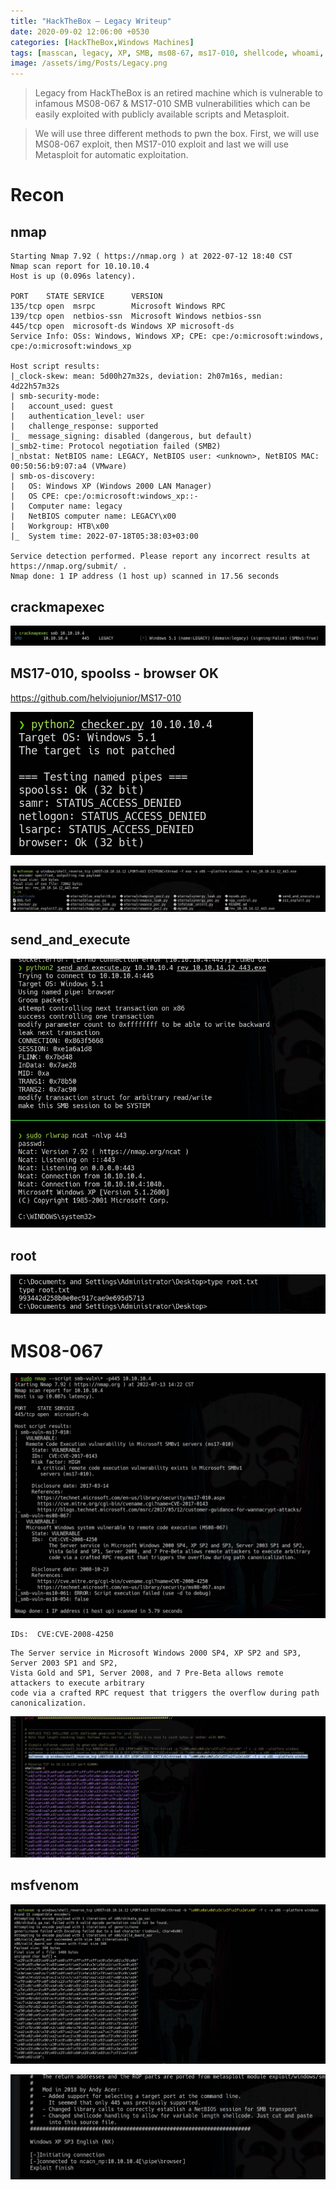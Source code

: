 ```yaml
---
title: "HackTheBox — Legacy Writeup"
date: 2020-09-02 12:06:00 +0530
categories: [HackTheBox,Windows Machines]
tags: [masscan, legacy, XP, SMB, ms08-67, ms17-010, shellcode, whoami, smbserver, metasploit, ms08_067_netapi]
image: /assets/img/Posts/Legacy.png
---
```


> Legacy from HackTheBox is an retired machine which is vulnerable to infamous MS08-067 & MS17-010 SMB vulnerabilities which can be easily exploited with publicly available scripts and Metasploit.

>We will use three different methods to pwn the box. First, we will use MS08-067 exploit, then MS17-010 exploit and last we will use Metasploit for automatic exploitation.

# Recon

## nmap

```
Starting Nmap 7.92 ( https://nmap.org ) at 2022-07-12 18:40 CST
Nmap scan report for 10.10.10.4
Host is up (0.096s latency).

PORT    STATE SERVICE      VERSION
135/tcp open  msrpc        Microsoft Windows RPC
139/tcp open  netbios-ssn  Microsoft Windows netbios-ssn
445/tcp open  microsoft-ds Windows XP microsoft-ds
Service Info: OSs: Windows, Windows XP; CPE: cpe:/o:microsoft:windows, cpe:/o:microsoft:windows_xp

Host script results:
|_clock-skew: mean: 5d00h27m32s, deviation: 2h07m16s, median: 4d22h57m32s
| smb-security-mode: 
|   account_used: guest
|   authentication_level: user
|   challenge_response: supported
|_  message_signing: disabled (dangerous, but default)
|_smb2-time: Protocol negotiation failed (SMB2)
|_nbstat: NetBIOS name: LEGACY, NetBIOS user: <unknown>, NetBIOS MAC: 00:50:56:b9:07:a4 (VMware)
| smb-os-discovery: 
|   OS: Windows XP (Windows 2000 LAN Manager)
|   OS CPE: cpe:/o:microsoft:windows_xp::-
|   Computer name: legacy
|   NetBIOS computer name: LEGACY\x00
|   Workgroup: HTB\x00
|_  System time: 2022-07-18T05:38:03+03:00

Service detection performed. Please report any incorrect results at https://nmap.org/submit/ .
Nmap done: 1 IP address (1 host up) scanned in 17.56 seconds
```


## crackmapexec

![3acbc783daf14309f09312d0da1fcbe8.png](/assets/img/Posts/3acbc783daf14309f09312d0da1fcbe8.png)

##  MS17-010, spoolss - browser OK
https://github.com/helviojunior/MS17-010

![8d340c4e7b37e377a03894a78ad596f7.png](/assets/img/Posts/8d340c4e7b37e377a03894a78ad596f7.png)



![8514e19dfcf543cd17b7d3e4f699276c.png](/assets/img/Posts/8514e19dfcf543cd17b7d3e4f699276c.png)

## send_and_execute


![021e33b3255e2cc8875595d5b6b42dcb.png](/assets/img/Posts/021e33b3255e2cc8875595d5b6b42dcb.png)

## root 
![b2f93e953e49b688169992a6ad32ca12.png](/assets/img/Posts/b2f93e953e49b688169992a6ad32ca12.png)

# MS08-067

![35f60812453e1d212e899ccd3f804b49.png](/assets/img/Posts/35f60812453e1d212e899ccd3f804b49.png)

```
IDs:  CVE:CVE-2008-4250
```

```
The Server service in Microsoft Windows 2000 SP4, XP SP2 and SP3, Server 2003 SP1 and SP2,
Vista Gold and SP1, Server 2008, and 7 Pre-Beta allows remote attackers to execute arbitrary
code via a crafted RPC request that triggers the overflow during path canonicalization.
```


![a15c4b7af222563d37543380272195d7.png](/assets/img/Posts/a15c4b7af222563d37543380272195d7.png)

## msfvenom


![c469575657e3f630cca6318d5230fa40.png](/assets/img/Posts/c469575657e3f630cca6318d5230fa40.png)


![dd549394dd7b9fa759c5aa5fd4337335.png](/assets/img/Posts/dd549394dd7b9fa759c5aa5fd4337335.png)
